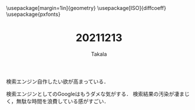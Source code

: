 ﻿---
title: 20211213
yesterday: 20211212
tomorrow: 20211214
days: 717
author: Takala
header-includes:
  - \usepackage[margin=1in]{geometry}
  - \usepackage[ISO]{diffcoeff}
  - \usepackage{pxfonts}
---



検索エンジン自作したい欲が高まっている．


検索エンジンとしてのGoogleはもうダメな気がする．
検索結果の汚染が凄まじく，無駄な時間を浪費している感がすごい．



